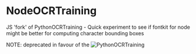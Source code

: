 # NodeOCRTraining
JS 'fork' of PythonOCRTraining - Quick experiment to see if fontkit for node might be better for computing character bounding boxes

NOTE: deprecated in favour of the ![PythonOCRTraining](https://github.com/mlennox/PythonOCRTrainer)
